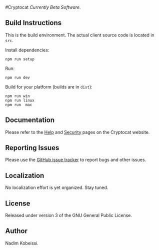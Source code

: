 #Cryptocat
*Currently Beta Software.*

## Build Instructions
This is the build environment. The actual client source code is located in `src`.

Install dependencies:
```
npm run setup
```

Run:
```
npm run dev
```

Build for your platform (builds are in `dist`):
```
npm run win
npm run linux
npm run  mac
```

## Documentation
Please refer to the [Help](https://crypto.cat/help.html) and [Security](https://crypto.cat/security.html) pages on the Cryptocat website.

## Reporting Issues
Please use the [GitHub issue tracker](https://github.com/kaepora/kaepora) to report bugs and other issues.

## Localization
No localization effort is yet organized. Stay tuned.

## License
Released under version 3 of the GNU General Public License.

## Author
Nadim Kobeissi.

